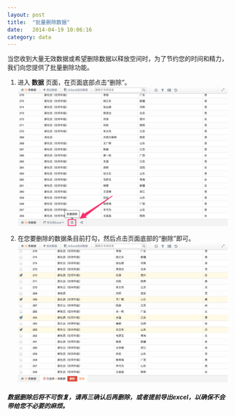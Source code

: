```yaml
---
layout: post
title:  "批量删除数据"
date:   2014-04-19 10:06:16
category: data
---
```


当您收到大量无效数据或希望删除数据以释放空间时，为了节约您的时间和精力，我们向您提供了批量删除功能。

1. 进入 **数据** 页面，在页面底部点击“删除”。
	![](/images/batch-delete-1.png)

2. 在您要删除的数据条目前打勾，然后点击页面底部的“删除”即可。
	![](/images/batch-delete-2.png)

##### 数据删除后将不可恢复，请再三确认后再删除，或者提前导出excel，以确保不会带给您不必要的麻烦。